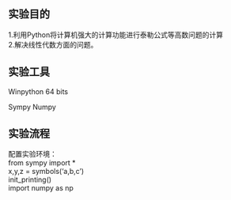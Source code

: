## 实验目的    
1.利用Python将计算机强大的计算功能进行泰勒公式等高数问题的计算   
2.解决线性代数方面的问题。    
        
## 实验工具      
Winpython 64 bits   
        
Sympy Numpy   
     
## 实验流程  
配置实验环境：   
from sympy import *   
x,y,z = symbols(‘a,b,c’)    
init_printing()     
import numpy as np    
